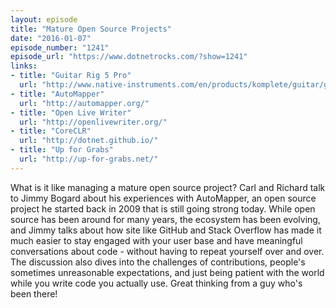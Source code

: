 ```yaml
---
layout: episode
title: "Mature Open Source Projects"
date: "2016-01-07"
episode_number: "1241"
episode_url: "https://www.dotnetrocks.com/?show=1241"
links:
- title: "Guitar Rig 5 Pro"
  url: "http://www.native-instruments.com/en/products/komplete/guitar/guitar-rig-5-pro/"
- title: "AutoMapper"
  url: "http://automapper.org/"
- title: "Open Live Writer"
  url: "http://openlivewriter.org/"
- title: "CoreCLR"
  url: "http://dotnet.github.io/"
- title: "Up for Grabs"
  url: "http://up-for-grabs.net/"
---
```


What is it like managing a mature open source project? Carl and Richard talk to Jimmy Bogard about his experiences with AutoMapper, an open source project he started back in 2009 that is still going strong today. While open source has been around for many years, the ecosystem has been evolving, and Jimmy talks about how site like GitHub and Stack Overflow has made it much easier to stay engaged with your user base and have meaningful conversations about code - without having to repeat yourself over and over. The discussion also dives into the challenges of contributions, people's sometimes unreasonable expectations, and just being patient with the world while you write code you actually use. Great thinking from a guy who's been there!

